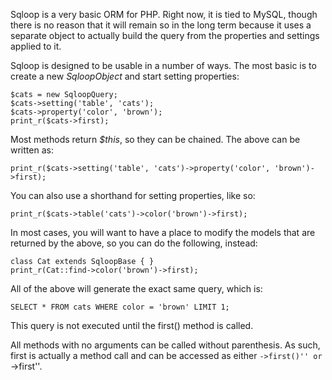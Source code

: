 Sqloop is a very basic ORM for PHP. Right now, it is tied to MySQL, though there is no reason that it will remain so in the long term because it uses a separate object to actually build the query from the properties and settings applied to it.

Sqloop is designed to be usable in a number of ways. The most basic is to create a new *SqloopObject* and start setting properties:

    $cats = new SqloopQuery;
    $cats->setting('table', 'cats');
    $cats->property('color', 'brown');
    print_r($cats->first);

Most methods return *$this*, so they can be chained. The above can be written as:

    print_r($cats->setting('table', 'cats')->property('color', 'brown')->first);

You can also use a shorthand for setting properties, like so:

    print_r($cats->table('cats')->color('brown')->first);

In most cases, you will want to have a place to modify the models that are returned by the above, so you can do the following, instead:

    class Cat extends SqloopBase { }
    print_r(Cat::find->color('brown')->first);

All of the above will generate the exact same query, which is:

    SELECT * FROM cats WHERE color = 'brown' LIMIT 1;

This query is not executed until the first() method is called.

All methods with no arguments can be called without parenthesis. As such, first is actually a method call and can be accessed as either ``->first()'' or ``->first''.

